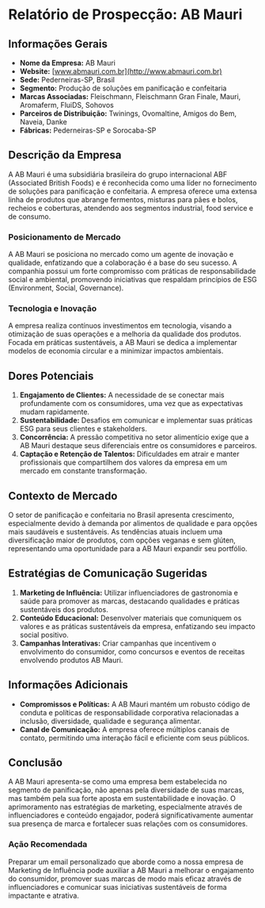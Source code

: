 # Relatório de Prospecção: AB Mauri

## Informações Gerais
- **Nome da Empresa:** AB Mauri  
- **Website:** [www.abmauri.com.br](http://www.abmauri.com.br)  
- **Sede:** Pederneiras-SP, Brasil  
- **Segmento:** Produção de soluções em panificação e confeitaria  
- **Marcas Associadas:** Fleischmann, Fleischmann Gran Finale, Mauri, Aromaferm, FluiDS, Sohovos  
- **Parceiros de Distribuição:** Twinings, Ovomaltine, Amigos do Bem, Naveia, Danke  
- **Fábricas:** Pederneiras-SP e Sorocaba-SP  

## Descrição da Empresa
A AB Mauri é uma subsidiária brasileira do grupo internacional ABF (Associated British Foods) e é reconhecida como uma líder no fornecimento de soluções para panificação e confeitaria. A empresa oferece uma extensa linha de produtos que abrange fermentos, misturas para pães e bolos, recheios e coberturas, atendendo aos segmentos industrial, food service e de consumo.

### Posicionamento de Mercado
A AB Mauri se posiciona no mercado como um agente de inovação e qualidade, enfatizando que a colaboração é a base do seu sucesso. A companhia possui um forte compromisso com práticas de responsabilidade social e ambiental, promovendo iniciativas que respaldam princípios de ESG (Environment, Social, Governance).

### Tecnologia e Inovação
A empresa realiza contínuos investimentos em tecnologia, visando a otimização de suas operações e a melhoria da qualidade dos produtos. Focada em práticas sustentáveis, a AB Mauri se dedica a implementar modelos de economia circular e a minimizar impactos ambientais.

## Dores Potenciais
1. **Engajamento de Clientes:** A necessidade de se conectar mais profundamente com os consumidores, uma vez que as expectativas mudam rapidamente.
2. **Sustentabilidade:** Desafios em comunicar e implementar suas práticas ESG para seus clientes e stakeholders.
3. **Concorrência:** A pressão competitiva no setor alimentício exige que a AB Mauri destaque seus diferenciais entre os consumidores e parceiros.
4. **Captação e Retenção de Talentos:** Dificuldades em atrair e manter profissionais que compartilhem dos valores da empresa em um mercado em constante transformação.

## Contexto de Mercado
O setor de panificação e confeitaria no Brasil apresenta crescimento, especialmente devido à demanda por alimentos de qualidade e para opções mais saudáveis e sustentáveis. As tendências atuais incluem uma diversificação maior de produtos, com opções veganas e sem glúten, representando uma oportunidade para a AB Mauri expandir seu portfólio.

## Estratégias de Comunicação Sugeridas
1. **Marketing de Influência:** Utilizar influenciadores de gastronomia e saúde para promover as marcas, destacando qualidades e práticas sustentáveis dos produtos.
2. **Conteúdo Educacional:** Desenvolver materiais que comuniquem os valores e as práticas sustentáveis da empresa, enfatizando seu impacto social positivo.
3. **Campanhas Interativas:** Criar campanhas que incentivem o envolvimento do consumidor, como concursos e eventos de receitas envolvendo produtos AB Mauri.

## Informações Adicionais
- **Compromissos e Políticas:** A AB Mauri mantém um robusto código de conduta e políticas de responsabilidade corporativa relacionadas a inclusão, diversidade, qualidade e segurança alimentar.
- **Canal de Comunicação:** A empresa oferece múltiplos canais de contato, permitindo uma interação fácil e eficiente com seus públicos.

## Conclusão
A AB Mauri apresenta-se como uma empresa bem estabelecida no segmento de panificação, não apenas pela diversidade de suas marcas, mas também pela sua forte aposta em sustentabilidade e inovação. O aprimoramento nas estratégias de marketing, especialmente através de influenciadores e conteúdo engajador, poderá significativamente aumentar sua presença de marca e fortalecer suas relações com os consumidores.

### Ação Recomendada
Preparar um email personalizado que aborde como a nossa empresa de Marketing de Influência pode auxiliar a AB Mauri a melhorar o engajamento do consumidor, promover suas marcas de modo mais eficaz através de influenciadores e comunicar suas iniciativas sustentáveis de forma impactante e atrativa.